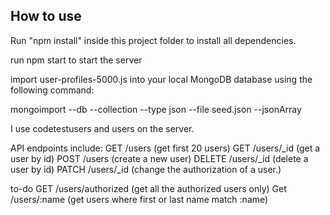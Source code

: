 How to use
----------

Run "npm install" inside this project folder to install all dependencies.

run npm start to start the server

import user-profiles-5000.js into your local MongoDB database using the following command:

mongoimport --db <db-name> --collection <coll-name> --type json --file seed.json --jsonArray

I use <db-name> codetestusers and <coll-name> users on the server.

API endpoints include:
GET /users (get first 20 users) 
GET /users/_id (get a user by id)
POST /users (create a new user)
DELETE /users/_id (delete a user by id)
PATCH /users/_id (change the authorization of a user.)

to-do
GET /users/authorized (get all the authorized users only)
Get /users/:name (get users where first or last name match :name)
